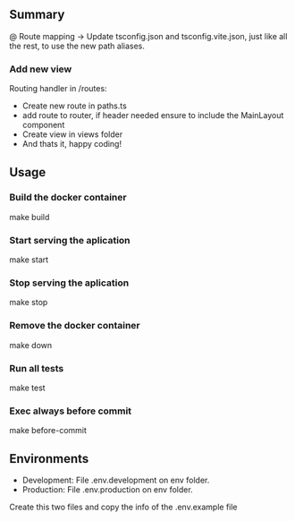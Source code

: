 ## Summary

@ Route mapping -> Update tsconfig.json and tsconfig.vite.json, just like all the rest, to use the new path aliases. 

### Add new view 

Routing handler in /routes: 
  -  Create new route in paths.ts
  -  add route to router, if header needed ensure to include the MainLayout component
  -  Create view in views folder
  -  And thats it, happy coding!

## Usage
### Build the docker container
  make build
### Start serving the aplication 
  make start
### Stop serving the aplication
  make stop
### Remove the docker container
  make down
### Run all tests
  make test
### Exec always before commit
  make before-commit

## Environments

- Development: File .env.development on env folder.
- Production: File .env.production on env folder.

Create this two files and copy the info of the .env.example file